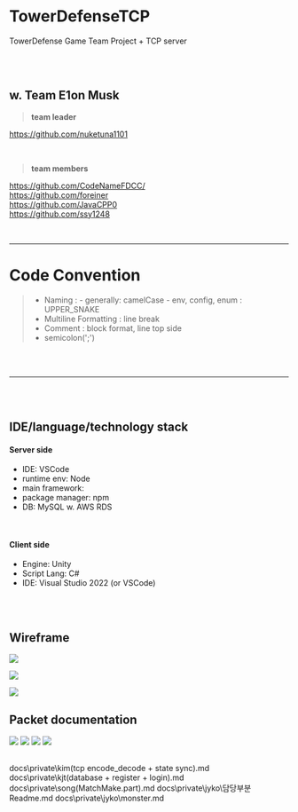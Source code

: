 # TowerDefenseTCP

TowerDefense Game Team Project + TCP server

<br><br>

## w. Team E1on Musk

> **team leader**

https://github.com/nuketuna1101

<br>

> **team members**

https://github.com/CodeNameFDCC/
<br>
https://github.com/foreiner
<br>
https://github.com/JavaCPP0
<br>
https://github.com/ssy1248

<br>

---

# Code Convention

> - Naming : 
    - generally: camelCase
    - env, config, enum : UPPER_SNAKE 
> - Multiline Formatting : line break
> - Comment : block format, line top side
> - semicolon(';')

<br><br>

---

<br><br>

## IDE/language/technology stack

#### Server side

- IDE: VSCode
- runtime env: Node
- main framework: 
- package manager: npm
- DB: MySQL w. AWS RDS

<br>

#### Client side

- Engine: Unity
- Script Lang: C#
- IDE: Visual Studio 2022 (or VSCode)

<br><br>

## Wireframe

![](https://velog.velcdn.com/images/nuketuna/post/08a23849-62d7-4328-aa21-4be76b3338d9/image.png)

![](https://velog.velcdn.com/images/nuketuna/post/d4658fe8-2e7e-4c51-ac00-45a97088ceda/image.png)

![](https://velog.velcdn.com/images/nuketuna/post/05b36bad-c8e9-4ae3-b0bb-dc767ae8c3bb/image.png)


## Packet documentation
![](https://velog.velcdn.com/images/nuketuna/post/4844cdb2-b45a-483d-8767-3128ecef76b1/image.png)
![](https://velog.velcdn.com/images/nuketuna/post/f333c7ba-cf22-4afc-bba2-e50ab2881cc4/image.png)
![](https://velog.velcdn.com/images/nuketuna/post/b12933ed-4a36-4e9e-b25e-ec8f88d06a5a/image.png)
![](https://velog.velcdn.com/images/nuketuna/post/23903577-2208-45bd-bbd5-7c2dacfe80db/image.png)

## 
docs\private\kim(tcp encode_decode + state sync).md
docs\private\kjt(database + register + login).md
docs\private\song(MatchMake.part).md
docs\private\jyko\담당부분Readme.md
docs\private\jyko\monster.md
